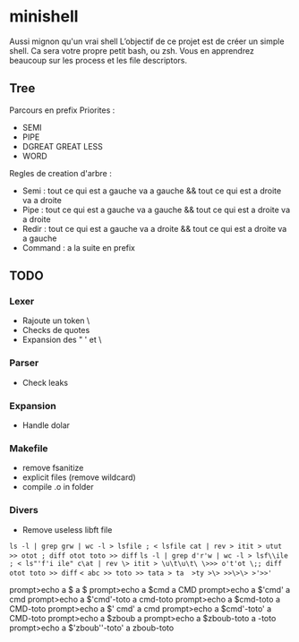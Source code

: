 # minishell

Aussi mignon qu'un vrai shell
L’objectif de ce projet est de créer un simple shell. Ca sera votre propre petit bash, ou zsh. Vous en apprendrez beaucoup sur les process et les file descriptors.

## Tree

Parcours en prefix
Priorites :

- SEMI
- PIPE
- DGREAT GREAT LESS
- WORD

Regles de creation d'arbre :

- Semi : tout ce qui est a gauche va a gauche && tout ce qui est a droite va a droite
- Pipe : tout ce qui est a gauche va a gauche && tout ce qui est a droite va a droite
- Redir : tout ce qui est a gauche va a droite && tout ce qui est a droite va a gauche
- Command : a la suite en prefix

## TODO

### Lexer

- Rajoute un token \
- Checks de quotes
- Expansion des " ' et \

### Parser

- Check leaks

### Expansion

- Handle dolar

### Makefile

- remove fsanitize
- explicit files (remove wildcard)
- compile .o in folder

### Divers

- Remove useless libft file

``ls -l | grep grw | wc -l > lsfile ; < lsfile cat | rev > itit > utut >> otot ; diff otot toto >> diff``
``ls -l | grep d'r'w | wc -l > lsf\\ile ; < ls"'f'i ile" c\at | rev \> itit > \u\t\u\t\ \>>> o't'ot \;; diff otot toto >> diff``
``< abc >> toto >> tata > ta  >ty >\> >>\>\> >'>>'``


prompt>echo a $
a $
prompt>echo a $cmd
a CMD
prompt>echo a $'cmd'
a cmd
prompt>echo a $'cmd'-toto
a cmd-toto
prompt>echo a $cmd-toto
a CMD-toto
prompt>echo a $'    cmd'
a     cmd
prompt>echo a $cmd'-toto' 
a CMD-toto
prompt>echo a $zboub
a
prompt>echo a $zboub-toto
a -toto
prompt>echo a $'zboub''-toto'
a zboub-toto
